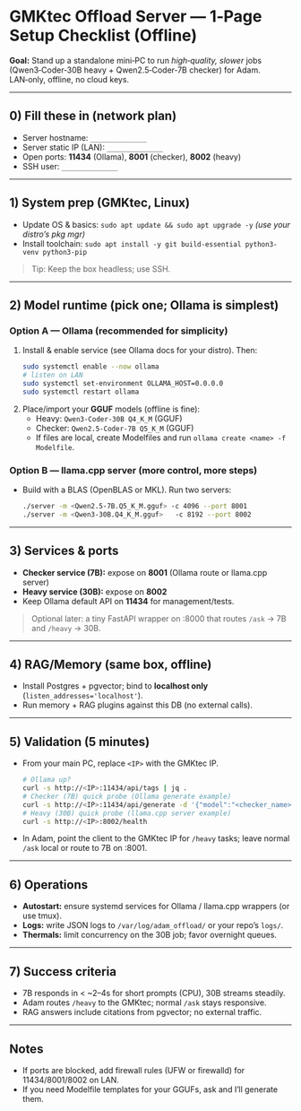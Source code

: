 # GMKtec Offload Server — 1‑Page Setup Checklist (Offline)

**Goal:** Stand up a standalone mini‑PC to run *high‑quality, slower* jobs (Qwen3‑Coder‑30B heavy + Qwen2.5‑Coder‑7B checker) for Adam. LAN‑only, offline, no cloud keys.

---

## 0) Fill these in (network plan)
- Server hostname: `______________`
- Server static IP (LAN): `______________`
- Open ports: **11434** (Ollama), **8001** (checker), **8002** (heavy)
- SSH user: `______________`

---

## 1) System prep (GMKtec, Linux)
- Update OS & basics: `sudo apt update && sudo apt upgrade -y` *(use your distro’s pkg mgr)*
- Install toolchain: `sudo apt install -y git build-essential python3-venv python3-pip`

> Tip: Keep the box headless; use SSH.

---

## 2) Model runtime (pick one; Ollama is simplest)
### Option A — **Ollama** (recommended for simplicity)
1. Install & enable service (see Ollama docs for your distro). Then:
   ```bash
   sudo systemctl enable --now ollama
   # listen on LAN
   sudo systemctl set-environment OLLAMA_HOST=0.0.0.0
   sudo systemctl restart ollama
   ```
2. Place/import your **GGUF** models (offline is fine):
   - Heavy: `Qwen3‑Coder‑30B Q4_K_M` (GGUF)
   - Checker: `Qwen2.5‑Coder‑7B Q5_K_M` (GGUF)
   - If files are local, create Modelfiles and run `ollama create <name> -f Modelfile`.

### Option B — **llama.cpp server** (more control, more steps)
- Build with a BLAS (OpenBLAS or MKL). Run two servers:
  ```bash
  ./server -m <Qwen2.5‑7B.Q5_K_M.gguf> -c 4096 --port 8001
  ./server -m <Qwen3‑30B.Q4_K_M.gguf>   -c 8192 --port 8002
  ```

---

## 3) Services & ports
- **Checker service (7B):** expose on **8001** (Ollama route or llama.cpp server)
- **Heavy service (30B):** expose on **8002**
- Keep Ollama default API on **11434** for management/tests.

> Optional later: a tiny FastAPI wrapper on :8000 that routes `/ask` → 7B and `/heavy` → 30B.

---

## 4) RAG/Memory (same box, offline)
- Install Postgres + pgvector; bind to **localhost only** (`listen_addresses='localhost'`).
- Run memory + RAG plugins against this DB (no external calls).

---

## 5) Validation (5 minutes)
- From your main PC, replace `<IP>` with the GMKtec IP.
  ```bash
  # Ollama up?
  curl -s http://<IP>:11434/api/tags | jq .
  # Checker (7B) quick probe (Ollama generate example)
  curl -s http://<IP>:11434/api/generate -d '{"model":"<checker_name>","prompt":"Say hello"}' | head
  # Heavy (30B) quick probe (llama.cpp server example)
  curl -s http://<IP>:8002/health
  ```
- In Adam, point the client to the GMKtec IP for `/heavy` tasks; leave normal `/ask` local or route to 7B on :8001.

---

## 6) Operations
- **Autostart:** ensure systemd services for Ollama / llama.cpp wrappers (or use tmux).
- **Logs:** write JSON logs to `/var/log/adam_offload/` or your repo’s `logs/`.
- **Thermals:** limit concurrency on the 30B job; favor overnight queues.

---

## 7) Success criteria
- 7B responds in < ~2–4s for short prompts (CPU), 30B streams steadily.
- Adam routes `/heavy` to the GMKtec; normal `/ask` stays responsive.
- RAG answers include citations from pgvector; no external traffic.

---

## Notes
- If ports are blocked, add firewall rules (UFW or firewalld) for 11434/8001/8002 on LAN.
- If you need Modelfile templates for your GGUFs, ask and I’ll generate them.
